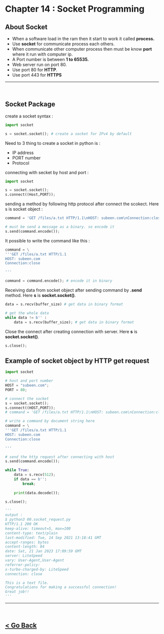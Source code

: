 Chapter 14 : Socket Programming
===============================

## About Socket 

- When a software load in the ram then it start to work it called **process.**
- Use **socket** for communicate process each others.
- When communicate other computer process then must be know **port** where it run with computer ip. 
- A Port number is between **1 to 65535.**
- Web server run on port 80.
- Use port 80 for **HTTP**.
- Use port 443 for **HTTPS**


<hr />
<br />

## Socket Package
create a socket syntax : 
```py
import socket

s = socket.socket(); # create a socket for IPv4 by default

```

Need to 3 thing to create a socket in python is : 
- IP address
- PORT number
- Protocol

connecting with secket by host and port : 
```py
import socket

s = socket.socket();
s.connect((Host,PORT));
```

sending a method by following http protocol after connect the scokect. Here s is socket object : 
```py
command = 'GET /files/a.txt HTTP/1.1\nHOST: subeen.com\nConnection:close\n\n';

# must be send a message as a binary. so encode it
s.send(command.encode());
```

It possible to write the command like this : 
```py
command = \
'''GET /files/a.txt HTTP/1.1
HOST: subeen.com
Connection:close

'''

command = command.encode(); # encode it in binary
```

Receiving data from socket object after sending command by **.send** method. Here **s** is **socket.socket()**.
```py
data = s.recv(buffer_size) # get data in binary format

# get the whole data
while data != b'' : 
    data = s.recv(buffer_size); # get data in binary format

```

Close the connect after creating connection with server. Here **s** is **socket.socket()**.
```py
s.close();
```

## Example of socket object by HTTP get request
```py
import socket

# host and port number
HOST = "subeen.com";
PORT = 80;

# connect the socket
s = socket.socket();
s.connect((HOST,PORT));
# command = 'GET /files/a.txt HTTP/1.1\nHOST: subeen.com\nConnection:close\n\n';

# write a command by document string here
command = \
'''GET /files/a.txt HTTP/1.1
HOST: subeen.com
Connection:close

'''

# send the http request after connecting with host
s.send(command.encode());

while True:
    data = s.recv(512);
    if data == b'':
        break;
    
    print(data.decode());

s.close();

'''
output : 
$ python3 00.socket_request.py 
HTTP/1.1 200 OK
keep-alive: timeout=5, max=100
content-type: text/plain
last-modified: Tue, 14 Sep 2021 13:18:41 GMT
accept-ranges: bytes
content-length: 84
date: Sat, 21 Jan 2023 17:09:59 GMT
server: LiteSpeed
vary: User-Agent,User-Agent
referrer-policy: 
x-turbo-charged-by: LiteSpeed
connection: close

This is a text file.
Congratulations for making a successful connection!
Great job!!
'''
```

<hr />
<br />

[< Go Back](./../part_4.md)
--------------------------